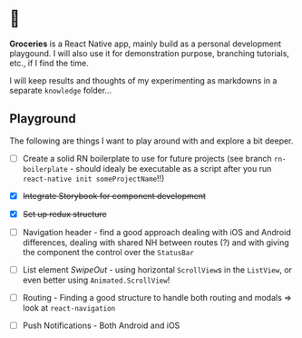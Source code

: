 # 🛒

**Groceries** is a React Native app, mainly build as a personal development playgound. I will also use it for demonstration purpose, branching tutorials, etc., if I find the time.

I will keep results and thoughts of my experimenting as markdowns in a separate `knowledge` folder...

## Playground

The following are things I want to play around with and explore a bit deeper.

 - [ ] Create a solid RN boilerplate to use for future projects (see branch `rn-boilerplate` - should idealy be executable as a script after you run `react-native init someProjectName`!!)
 - [x] ~~Integrate Storybook for component development~~
 - [x] ~~Set up redux structure~~

 - [ ] Navigation header - find a good approach dealing with iOS and Android differences, dealing with shared NH between routes (?) and with giving the component the control over the `StatusBar`
 - [ ] List element *SwipeOut* - using horizontal `ScrollView`s in the `ListView`, or even better using `Animated.ScrollView`!
 - [ ] Routing - Finding a good structure to handle both routing and modals => look at `react-navigation`

 - [ ] Push Notifications - Both Android and iOS
